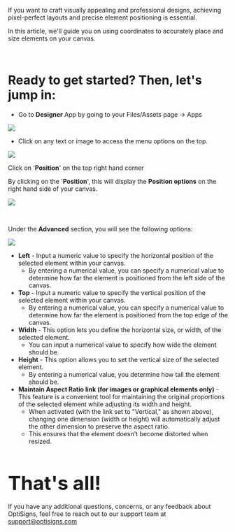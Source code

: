 <p>If you want to craft visually appealing and professional designs, achieving pixel-perfect layouts and precise element positioning is essential.</p>
<p>In this article, we'll guide you on using coordinates to accurately place and size elements on your canvas.</p>
<p> </p>
<h1 id="h_01H964ZC1N3QBJ6QHSPGE249W7" class="rich-content-viewer_headerTwo__3f-vr rich-content-viewer_elementSpacing__208Ie blog-post-title-font _3aQMT _2J4pr css-x4x4qs rich-content-viewer_left__2p1aK _158eo _3_7DB"><strong>Ready to get started? Then, let's jump in:</strong></h1>
<ul>
<li>Go to <strong>Designer</strong> App by going to your Files/Assets page → Apps</li>
</ul>
<p><img src="https://support.optisigns.com/hc/article_attachments/20428249099923"></p>
<ul>
<li>Click on any text or image to access the menu options on the top.</li>
</ul>
<p><img src="https://support.optisigns.com/hc/article_attachments/20428309851923"></p>
<p>Click on '<strong>Position</strong>' on the top right hand corner</p>
<p>By clicking on the '<strong>Position</strong>', this will display the <strong>Position options</strong> on the right hand side of your canvas.</p>
<p><img src="https://support.optisigns.com/hc/article_attachments/20428297986195"></p>
<p> </p>
<p>Under the <strong>Advanced</strong> section, you will see the following options:</p>
<p><img src="https://support.optisigns.com/hc/article_attachments/20428510772371"></p>
<ul>
<li>
<strong>Left</strong> - Input a numeric value to specify the horizontal position of the selected element within your canvas.
<ul>
<li>By entering a numerical value, you can specify a numerical value to determine how far the element is positioned from the left side of the canvas.</li>
</ul>
</li>
<li>
<strong>Top</strong> - Input a numeric value to specify the vertical position of the selected element within your canvas.
<ul>
<li>By entering a numerical value, you can specify a numerical value to determine how far the element is positioned from the top edge of the canvas.</li>
</ul>
</li>
<li>
<strong>Width</strong> - This option lets you define the horizontal size, or width, of the selected element.
<ul>
<li>You can input a numerical value to specify how wide the element should be.</li>
</ul>
</li>
<li>
<strong>Height</strong> - This option allows you to set the vertical size of the selected element.
<ul>
<li>By entering a numerical value, you determine how tall the element should be.</li>
</ul>
</li>
<li>
<strong>Maintain Aspect Ratio link (for images or graphical elements only)</strong> - This feature is a convenient tool for maintaining the original proportions of the selected element while adjusting its width and height.
<ul>
<li>When activated (with the link set to "Vertical," as shown above), changing one dimension (width or height) will automatically adjust the other dimension to preserve the aspect ratio.</li>
<li>This ensures that the element doesn't become distorted when resized.</li>
</ul>
</li>
</ul>
<p> </p>
<h2 id="h_01H9PA6AVXR5GJ8T3Q601CSTTY"><strong style="font-size: 2.1em;">That's all!</strong></h2>
<p>If you have any additional questions, concerns, or any feedback about OptiSigns, feel free to reach out to our support team at <a style="background-color: #ffffff;" href="mailto:support@optisigns.com" target="_self">support@optisigns.com</a></p>